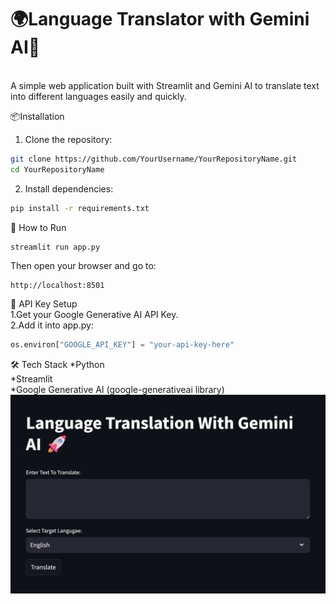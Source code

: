 <h1>🌍Language Translator with Gemini AI🚀</h1>
<br>
A simple web application built with Streamlit and Gemini AI to translate text into different languages easily and quickly.
<br>

📦Installation

1. Clone the repository:
```bash
git clone https://github.com/YourUsername/YourRepositoryName.git
cd YourRepositoryName
```
2. Install dependencies:
```bash
pip install -r requirements.txt
```
🚀 How to Run
```bash
streamlit run app.py
```
Then open your browser and go to:
```text
http://localhost:8501
```
🔑 API Key Setup
<br>
1.Get your Google Generative AI API Key.
<br>
2.Add it into app.py:
<br>
```python
os.environ["GOOGLE_API_KEY"] = "your-api-key-here"
```
🛠️ Tech Stack
*Python
<br>
*Streamlit
<br>
*Google Generative AI (google-generativeai library)
<br>
![image alt](https://github.com/ValiShaik03/Language_Translator/blob/91950f47c262fdfd5d8f82e38bc1b76c46118d23/screenshot.png)

